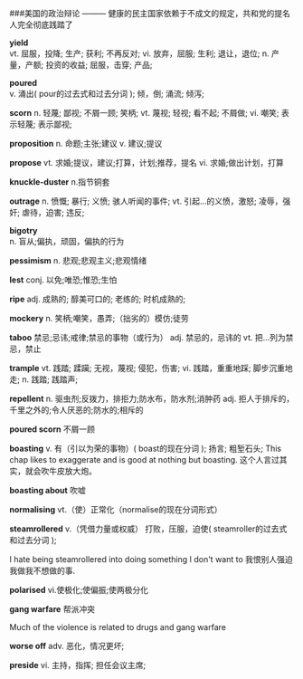 
###美国的政治辩论
——— 健康的民主国家依赖于不成文的规定，共和党的提名人完全彻底践踏了

**yield**	 
vt.	屈服，投降; 生产; 获利; 不再反对;
vi.	放弃，屈服; 生利; 退让，退位;
n.	产量，产额; 投资的收益; 屈服，击穿; 产品;

**poured**	
v.	涌出( pour的过去式和过去分词 ); 倾，倒; 涌流; 倾泻;

**scorn**
n.	轻蔑; 鄙视; 不屑一顾; 笑柄;
vt.	蔑视; 轻视; 看不起; 不屑做;
vi.	嘲笑; 表示轻蔑; 表示鄙视;

**proposition**
n.
命题;主张;建议
v.
建议;提议

**propose**
vt.
求婚;提议，建议;打算，计划;推荐，提名
vi.
求婚;做出计划，打算

**knuckle-duster** n.指节铜套


**outrage**
n.	愤慨; 暴行; 义愤; 骇人听闻的事件;
vt.	引起…的义愤，激怒; 凌辱，强奸; 虐待，迫害; 违反;


**bigotry**  
n.
盲从;偏执，顽固，偏执的行为

**pessimism**
n.
悲观;悲观主义;悲观情绪

**lest**
conj.
以免;唯恐;惟恐;生怕

**ripe**
adj.	成熟的; 醇美可口的; 老练的; 时机成熟的;


**mockery**
n.
笑柄;嘲笑，愚弄;（拙劣的）模仿;徒劳

**taboo**
禁忌;忌讳;戒律;禁忌的事物（或行为）
adj.
禁忌的，忌讳的
vt.
把…列为禁忌，禁止

**trample**
vt.	践踏; 蹂躏; 无视，蔑视; 侵犯，伤害;
vi.	践踏，重重地踩; 脚步沉重地走;
n.	践踏; 践踏声;

**repellent** 
n.
驱虫剂;反拨力，排拒力;防水布，防水剂;消肿药
adj.
拒人于排斥的，千里之外的;令人厌恶的;防水的;相斥的

**poured scorn** 不屑一顾


**boasting**
v.	有（引以为荣的事物）( boast的现在分词 ); 扬言; 粗堑石头;
This chap likes to exaggerate and is good at nothing but boasting.
这个人言过其实，就会吹牛皮放大炮。

**boasting about** 吹嘘

**normalising**
vt.（使）正常化（normalise的现在分词形式）

**steamrollered** v.（凭借力量或权威） 打败，压服，迫使( steamroller的过去式和过去分词 );

I hate being steamrollered into doing something I don't want to
我恨别人强迫我做我不想做的事.

**polarised**  vi.使极化;使偏振;使两极分化

**gang warfare** 帮派冲突

Much of the violence is related to drugs and gang warfare

**worse off**
adv.	恶化，情况更坏;

**preside**
vi.	主持，指挥; 担任会议主席;




